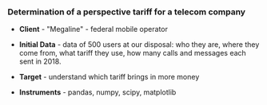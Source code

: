### Determination of a perspective tariff for a telecom company
* **Client** - "Megaline" - federal mobile operator

* **Initial Data** -  data of 500 users at our disposal: who they are, where they come from, what tariff they use, how many calls and messages each sent in 2018. 

* **Target** - understand which tariff brings in more money

* **Instruments** - pandas, numpy, scipy, matplotlib
